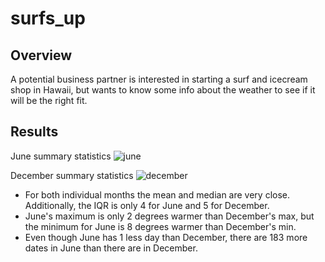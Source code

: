 # surfs_up

## Overview
A potential business partner is interested in starting a surf and icecream shop in Hawaii, but wants to know some info about the weather to see if it will be the right fit.

## Results
June summary statistics
![june](https://user-images.githubusercontent.com/30487641/135546094-5266bf77-b9cf-40f4-9b8f-ecf2a29834f2.PNG)


December summary statistics
![december](https://user-images.githubusercontent.com/30487641/135546101-db16e339-242b-4ddf-8559-9b71f10cc970.PNG)


- For both individual months the mean and median are very close. Additionally, the IQR is only 4 for June and 5 for December.
- June's maximum is only 2 degrees warmer than December's max, but the minimum for June is 8 degrees warmer than December's min.
- Even though June has 1 less day than December, there are 183 more dates in June than there are in December.
